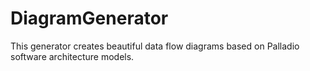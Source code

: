 # DiagramGenerator
This generator creates beautiful data flow diagrams based on Palladio software architecture models.
